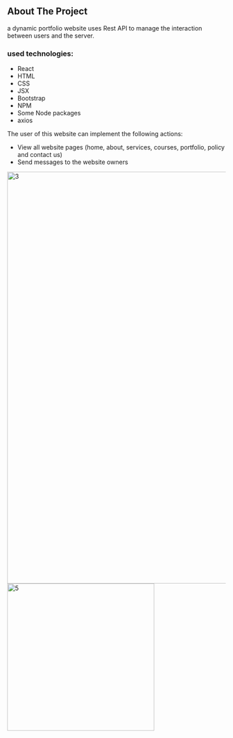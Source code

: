## About The Project

a dynamic portfolio website uses Rest API to manage the interaction between users and the server.

### used technologies:

- React
- HTML
- CSS
- JSX
- Bootstrap
- NPM
- Some Node packages
- axios

The user of this website can implement the following actions:

- View all website pages (home, about, services, courses, portfolio, policy and contact us)
- Send messages to the website owners


<img width="948" alt="3" src="https://user-images.githubusercontent.com/40761773/169654987-cb33abf6-b971-4c11-9ff2-01ad8f16a9e0.PNG">


<img width="339" alt="5" src="https://user-images.githubusercontent.com/40761773/169654988-ca5bd439-8db6-4286-8629-01c959088048.PNG"> 

